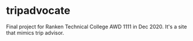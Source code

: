 # tripadvocate
Final project for Ranken Technical College AWD 1111 in Dec 2020. It's a site that mimics trip advisor.
